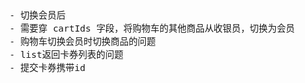 <span  style="font-family: Simsun,serif; font-size: 17px; ">

~~~
- 切换会员后
- 需要穿 cartIds 字段，将购物车的其他商品从收银员，切换为会员
- 购物车切换会员时切换商品的问题
- list返回卡券列表的问题
- 提交卡券携带id
~~~

</span>